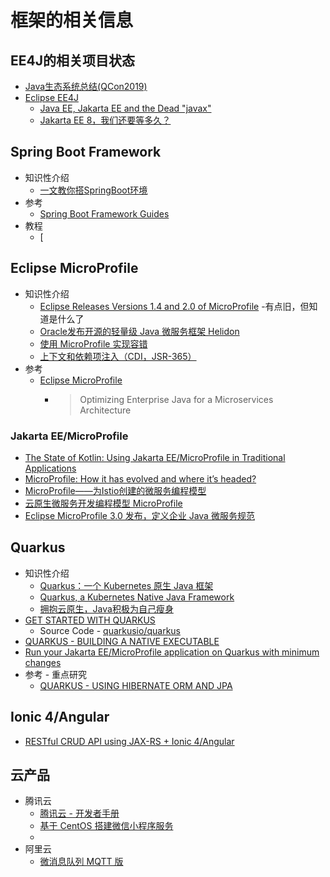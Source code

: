 
# 框架的相关信息
## EE4J的相关项目状态
   * [Java生态系统总结(QCon2019)](http://monkeybean.cn/2019/05/12/qcon2019/)<br>
   * [Eclipse EE4J](https://projects.eclipse.org/projects/ee4j/status.php)<br>
        + [Java EE, Jakarta EE and the Dead "javax"](http://www.adam-bien.com/roller/abien/entry/java_ee_jakarta_ee_and)<br>
        + [Jakarta EE 8，我们还要等多久？](https://www.chainnews.com/articles/204271580241.htm)<br>
## Spring Boot Framework
   * 知识性介绍
      + [一文教你搭SpringBoot环境](https://zhuanlan.zhihu.com/p/106337255)<br>
   * 参考
      + [Spring Boot Framework Guides](https://spring.io/guides)<br>
   * 教程
      + [
## Eclipse MicroProfile
   * 知识性介绍
      + [Eclipse Releases Versions 1.4 and 2.0 of MicroProfile](https://www.infoq.com/news/2018/08/microprofile-1.4-and-2.0) -有点旧，但知道是什么了<br>
      + [Oracle发布开源的轻量级 Java 微服务框架 Helidon](https://blog.csdn.net/u012889902/article/details/83068277)<br>
      + [使用 MicroProfile 实现容错](https://cloud.ibm.com/docs/java?topic=java-mp-fault-tolerance&locale=zh-cn)<br>
      + [上下文和依赖项注入（CDI，JSR-365）](https://cloud.ibm.com/docs/java?topic=java-mp-cdi&locale=zh-cn)<br>
   * 参考
      + [Eclipse MicroProfile](https://microprofile.io/)<br>
         - >Optimizing Enterprise Java for a Microservices Architecture
### Jakarta EE/MicroProfile
   * [The State of Kotlin: Using Jakarta EE/MicroProfile in Traditional Applications](https://dzone.com/articles/the-state-of-kotlin-for-jakarta-eemicroprofile-tra)<br>
   * [MicroProfile: How it has evolved and where it’s headed?](https://www.tomitribe.com/blog/microprofile-how-it-has-evolved-and-where-its-headed/)<br>
   * [MicroProfile——为Istio创建的微服务编程模型](https://www.servicemesher.com/blog/microprofile-the-microservice-programming-model-made-for-istio/)<br>
   * [云原生微服务开发编程模型 MicroProfile](https://www.oschina.net/p/microprofile)<br>
   * [Eclipse MicroProfile 3.0 发布，定义企业 Java 微服务规范](https://www.oschina.net/news/107405/microprofil-3-0-released)<br>

## Quarkus
   * 知识性介绍
      + [Quarkus：一个 Kubernetes 原生 Java 框架](https://www.infoq.cn/article/QYNE5rQ_PucIZIsmkk4J)<br>
      + [Quarkus, a Kubernetes Native Java Framework](https://www.infoq.com/news/2019/03/redhat-release-quarkus/)<br>
      + [拥抱云原生，Java积极为自己瘦身](https://zhuanlan.zhihu.com/p/91248651)<br>
   * [GET STARTED WITH QUARKUS](https://quarkus.io/)<br>
      + Source Code - [quarkusio/quarkus](https://github.com/quarkusio/quarkus)<br>
   * [QUARKUS - BUILDING A NATIVE EXECUTABLE](https://quarkus.io/guides/building-native-image)<br>
   * [Run your Jakarta EE/MicroProfile application on Quarkus with minimum changes](https://jefrajames.fr/2019/12/17/run-your-jakarta-ee-microprofile-application-on-quarkus-with-minimum-changes/)<br>
   * 参考 - 重点研究
      + [QUARKUS - USING HIBERNATE ORM AND JPA](https://quarkus.pro/guides/hibernate-orm.html)<br>
## Ionic 4/Angular
   * [RESTful CRUD API using JAX-RS + Ionic 4/Angular](https://omosaziegbe.com/ionic4-jax-rs-backend/)<br>
   
   
## 云产品
   * 腾讯云
      + [腾讯云 - 开发者手册](https://cloud.tencent.com/developer/devdocs)<br>
      + [基于 CentOS 搭建微信小程序服务](https://cloud.tencent.com/developer/labs/lab/10004)<br>
      + []()<br>
   * 阿里云
      + [微消息队列 MQTT 版](https://www.alibabacloud.com/help/zh/product/100973.htm?spm=a2796.intl-zh-product-ons_mqtt_pre_intl.0.0.11512820F6VZbm)<br>
